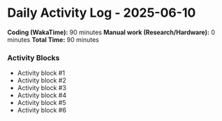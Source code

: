 # Daily Activity Log - 2025-06-10

**Coding (WakaTime):** 90 minutes
**Manual work (Research/Hardware):** 0 minutes
**Total Time:** 90 minutes

### Activity Blocks
- Activity block #1
- Activity block #2
- Activity block #3
- Activity block #4
- Activity block #5
- Activity block #6
